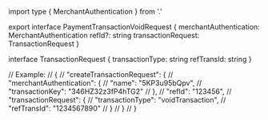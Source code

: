 import type { MerchantAuthentication } from '.'

export interface PaymentTransactionVoidRequest {
  merchantAuthentication: MerchantAuthentication
  refId?: string
  transactionRequest: TransactionRequest
}

interface TransactionRequest {
  transactionType: string
  refTransId: string
}

// Example:
// {
//   "createTransactionRequest": {
//     "merchantAuthentication": {
//       "name": "5KP3u95bQpv",
//       "transactionKey": "346HZ32z3fP4hTG2"
//     },
//     "refId": "123456",
//     "transactionRequest": {
//       "transactionType": "voidTransaction",
//       "refTransId": "1234567890"
//     }
//   }
// }

